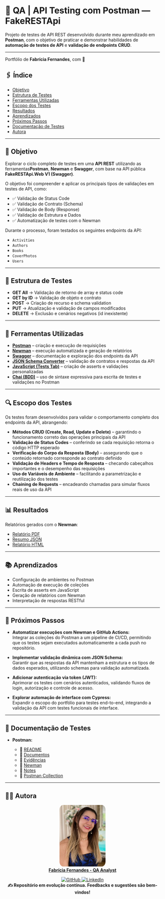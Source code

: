 # 🧪 QA |  API Testing com Postman — FakeRESTApi

Projeto de testes de API REST desenvolvido durante meu aprendizado em **Postman**, com o objetivo de praticar e demonstrar habilidades de **automação de testes de API** e **validação de endpoints CRUD**.

---

Portfólio de **Fabrícia Fernandes**, com 💙

## 🖇️ Índice

- [Objetivo](#objetivo)
- [Estrutura de Testes](#estrutura-de-testes)
- [Ferramentas Utilizadas](#ferramentas-utilizadas)
- [Escopo dos Testes](#escopo-dos-testes)
- [Resultados](#resultados)
- [Aprendizados](#aprendizados)
- [Próximos Passos](#próximos-passos)
- [Documentação de Testes](#documentacao-de-testes)
- [Autora](#autora)

---

## 🎯 Objetivo

Explorar o ciclo completo de testes em uma **API REST** utilizando as ferramentas**Postman**, **Newman** e **Swagger**, com base na API pública **FakeRESTApi.Web V1 (Swagger)**.

O objetivo foi compreender e aplicar os principais tipos de validações em testes de API, como:

- ✅ Validação de Status Code
- ✅ Validação de Contrato (Schema)
- ✅ Validação de Body (Response)
- ✅ Validação de Estrutura e Dados
- ✅ Automatização de testes com o Newman

Durante o processo, foram testados os seguintes endpoints da API:

- `Activities`
- `Authors`
- `Books`
- `CoverPhotos`
- `Users`

---

## 🧩 Estrutura de Testes

- **GET All** → Validação de retorno de array e status code  
- **GET by ID** → Validação de objeto e contrato  
- **POST** → Criação de recurso e schema validation  
- **PUT** → Atualização e validação de campos modificados  
- **DELETE** → Exclusão e cenários negativos (id inexistente) 

---

## 🧰 Ferramentas Utilizadas

- [**Postman**](https://www.postman.com/) – criação e execução de requisições  
- [**Newman**](https://www.npmjs.com/package/newman) – execução automatizada e geração de relatórios  
- [**Swagger**](https://swagger.io/tools/swagger-ui/) – documentação e exploração dos endpoints da API  
- [**JSON Schema Converter**](https://www.liquid-technologies.com/online-json-to-schema-converter) – validação de contratos e respostas da API  
- [**JavaScript (Tests Tab)**](https://learning.postman.com/docs/writing-scripts/script-references/test-examples/) – criação de asserts e validações personalizadas  
- [**Chai (BDD)**](https://www.chaijs.com/api/bdd/) – uso de sintaxe expressiva para escrita de testes e validações no Postman  

---

## 🔍 Escopo dos Testes

Os testes foram desenvolvidos para validar o comportamento completo dos endpoints da API, abrangendo:

- **Métodos CRUD (Create, Read, Update e Delete)** – garantindo o funcionamento correto das operações principais da API  
- **Validação de Status Codes** – conferindo se cada requisição retorna o código HTTP esperado  
- **Verificação do Corpo da Resposta (Body)** – assegurando que o conteúdo retornado corresponde ao contrato definido  
- **Validação de Headers e Tempo de Resposta** – checando cabeçalhos importantes e o desempenho das requisições  
- **Uso de Variáveis de Ambiente** – facilitando a parametrização e reutilização dos testes  
- **Chaining de Requests** – encadeando chamadas para simular fluxos reais de uso da API

---

## 📊 Resultados

Relatórios gerados com o **Newman**:

- [Relatório PDF](./docs/postman-report.pdf)
- [Resumo JSON](./newman/test-summary.json)
- [Relatório HTML](./newman/newman-report.html)

---

## 📚 Aprendizados

- Configuração de ambientes no Postman
- Automação de execução de coleções
- Escrita de asserts em JavaScript
- Geração de relatórios com Newman
- Interpretação de respostas RESTful

---

## 🧠 Próximos Passos

- **Automatizar execuções com Newman e GitHub Actions:**  
  Integrar as coleções do Postman a um pipeline de CI/CD, permitindo que os testes sejam executados automaticamente a cada push no repositório.

- **Implementar validação dinâmica com JSON Schema:**  
  Garantir que as respostas da API mantenham a estrutura e os tipos de dados esperados, utilizando schemas para validação automatizada.

- **Adicionar autenticação via token (JWT):**  
  Aprimorar os testes com cenários autenticados, validando fluxos de login, autorização e controle de acesso.

- **Explorar automação de interface com Cypress:**  
  Expandir o escopo do portfólio para testes end-to-end, integrando a validação da API com testes funcionais de interface.

---

## 📄 Documentação de Testes

- **Postman:**

  - 🔹 [README](./README.md)
  - 🔹 [Documentos](./docs/postman-report.pdf)
  - 🔹 [Evidências](./evidence/)
  - 🔹 [Newman](./newman/)
  - 🔹 [Notes](./notes/)
  - 🔹 [Postman Collection](./postman-collection/)
  
---

## 👩‍💻 Autora
<a href="https://www.linkedin.com/in/fabriciafernandes/" target="_blank">
  <p align="center">
    <img src="./image/eu.png" alt="Imagem da autora" width="150"; style="border-radius: 8%"/>
    <br/>
    <strong>Fabrícia Fernandes - QA Analyst</strong>
  </p>
</a>


<p align="center">
  <a href="https://github.com/Fabriciabli" target="_blank">
    <img src="https://img.shields.io/badge/GitHub-000?logo=github&logoColor=white" alt="GitHub"/>
  </a>
  <a href="https://www.linkedin.com/in/fabriciafernandes/" target="_blank">
    <img src="https://img.shields.io/badge/LinkedIn-0A66C2?logo=linkedin&logoColor=white" alt="LinkedIn"/>
  </a>
  <br/>
  <strong>✍️ Repositório em evolução contínua. Feedbacks e sugestões são bem-vindos!</strong>
</p>


